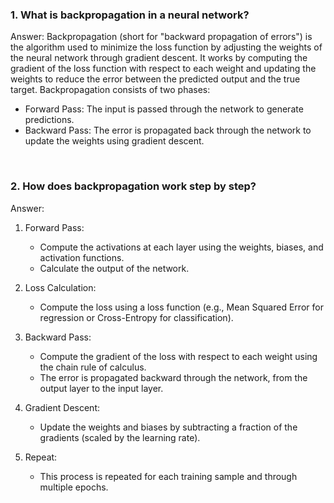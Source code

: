 ### 1. What is backpropagation in a neural network?
Answer:
Backpropagation (short for "backward propagation of errors") is the algorithm used to minimize the loss function by adjusting the weights of the neural network through gradient descent. It works by computing the gradient of the loss function with respect to each weight and updating the weights to reduce the error between the predicted output and the true target.
Backpropagation consists of two phases:
- Forward Pass: The input is passed through the network to generate predictions.
- Backward Pass: The error is propagated back through the network to update the weights using gradient descent.

<br>

### 2. How does backpropagation work step by step?
Answer:
1. Forward Pass:
    - Compute the activations at each layer using the weights, biases, and activation functions.
    - Calculate the output of the network.

2. Loss Calculation:
    - Compute the loss using a loss function (e.g., Mean Squared Error for regression or Cross-Entropy for classification).

3. Backward Pass:
    - Compute the gradient of the loss with respect to each weight using the chain rule of calculus.
    - The error is propagated backward through the network, from the output layer to the input layer.

4. Gradient Descent:
    - Update the weights and biases by subtracting a fraction of the gradients (scaled by the learning rate).

5. Repeat:
    - This process is repeated for each training sample and through multiple epochs.







